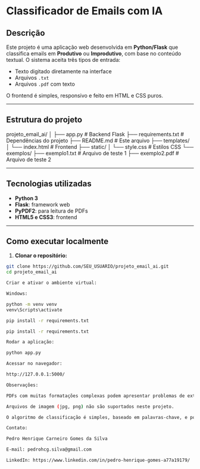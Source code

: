 # Classificador de Emails com IA

## Descrição
Este projeto é uma aplicação web desenvolvida em **Python/Flask** que classifica emails em **Produtivo** ou **Improdutivo**, com base no conteúdo textual. O sistema aceita três tipos de entrada:

- Texto digitado diretamente na interface
- Arquivos `.txt`
- Arquivos `.pdf` com texto

O frontend é simples, responsivo e feito em HTML e CSS puros.

---

## Estrutura do projeto

projeto_email_ai/
│
├── app.py # Backend Flask
├── requirements.txt # Dependências do projeto
├── README.md # Este arquivo
├── templates/
│ └── index.html # Frontend
├── static/
│ └── style.css # Estilos CSS
└── exemplos/
├── exemplo1.txt # Arquivo de teste 1
├── exemplo2.pdf # Arquivo de teste 2


---

## Tecnologias utilizadas

- **Python 3**
- **Flask**: framework web
- **PyPDF2**: para leitura de PDFs
- **HTML5 e CSS3**: frontend

---

## Como executar localmente

1. **Clonar o repositório:**

```bash
git clone https://github.com/SEU_USUARIO/projeto_email_ai.git
cd projeto_email_ai

Criar e ativar o ambiente virtual:

Windows:

python -m venv venv
venv\Scripts\activate

pip install -r requirements.txt

pip install -r requirements.txt

Rodar a aplicação:

python app.py

Acessar no navegador:

http://127.0.0.1:5000/

Observações:

PDFs com muitas formatações complexas podem apresentar problemas de extração de texto.

Arquivos de imagem (jpg, png) não são suportados neste projeto.

O algoritmo de classificação é simples, baseado em palavras-chave, e pode ser aprimorado futuramente.

Contato:

Pedro Henrique Carneiro Gomes da Silva

E-mail: pedrohcg.silva@gmail.com

LinkedIn: https://www.linkedin.com/in/pedro-henrique-gomes-a77a19179/